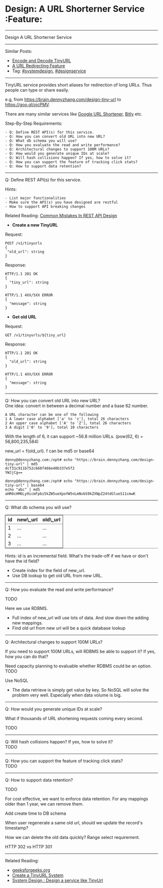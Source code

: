 # Design: A URL Shorterner Service     :Feature:


---

Design A URL Shorterner Service  

---

Similar Posts:  
-   [Encode and Decode TinyURL](https://brain.dennyzhang.com/encode-and-decode-tinyurl)
-   [A URL Redirecting Feature](https://brain.dennyzhang.com/design-url-redirect)
-   Tag: [#systemdesign](https://brain.dennyzhang.com/tag/systemdesign), [#designservice](https://brain.dennyzhang.com/tag/designservice)

---

TinyURL service provides short aliases for redirection of long URLs. Thus people can type or share easily.  

e.g, from <https://brain.dennyzhang.com/design-tiny-url> to [<https://goo.gl/ojcPMV>](https://goo.gl/ojcPMV).  

There are many similar services like [Google URL Shortener](https://goo.gl/), [Bitly](https://bitly.com/) etc.  

Step-By-Step Requirements:  

    - Q: Define REST API(s) for this service.
    - Q: How you can convert old URL into new URL?
    - Q: What db schema you will use?
    - Q: How you evaluate the read and write performance?
    - Q: Architectural changes to support 100M URLs?
    - Q: How would you generate unique IDs at scale?
    - Q: Will hash collisions happen? If yes, how to solve it?
    - Q: How you can support the feature of tracking click stats?
    - Q: How to support data retention?

---

Q: Define REST API(s) for this service.  

Hints:  

    - List major functionalities
    - Make sure the API(s) you have designed are restful
    - How to support API breaking changes

Related Reading: [Common Mistakes In REST API Design](https://brain.dennyzhang.com/design-rest-api)  

-   **Create a new TinyURL**

Request:  

    POST /v1/tinyurls
    {
     "old_url": string
    }

Response:  

    HTTP/1.1 201 OK
    {
      "tiny_url": string
    }

    HTTP/1.1 4XX/5XX ERROR
    {
      "message": string
    }

-   **Get old URL**

Request:  

    GET /v1/tinyurls/${tiny_url}

Response:  

    HTTP/1.1 201 OK
    {
      "old_url": string
    }

    HTTP/1.1 4XX/5XX ERROR
    {
      "message": string
    }

---

Q: How you can convert old URL into new URL?  
One idea: convert in between a decimal number and a base 62 number.  

    A URL character can be one of the following
    1 A lower case alphabet ['a' to 'z'], total 26 characters
    2 An upper case alphabet ['A' to 'Z'], total 26 characters
    3 A digit ['0' to '9'], total 10 characters

With the length of 6, it can support ~56.8 million URLs. (pow(62, 6) = 56,800,235,584)  

new\_url = f(old\_url). f can be md5 or base64  

    denny@dennyzhang.com:/opt# echo "https://brain.dennyzhang.com/design-tiny-url" | md5
    dcf31c911b752c668f466e40b337e5f2
    YWJjCg==
    
    denny@dennyzhang.com:/opt# echo "https://brain.dennyzhang.com/design-tiny-url" | base64
    echo "abc" | md5
    aHR0cHM6Ly9icmFpbi5kZW5ueXpoYW5nLmNvbS9kZXNpZ24tdGlueS11cmwK

---

Q: What db schema you will use?  

<table border="2" cellspacing="0" cellpadding="6" rules="groups" frame="hsides">


<colgroup>
<col  class="right" />

<col  class="left" />

<col  class="left" />
</colgroup>
<thead>
<tr>
<th scope="col" class="right">id</th>
<th scope="col" class="left">new\_url</th>
<th scope="col" class="left">old\_url</th>
</tr>
</thead>

<tbody>
<tr>
<td class="right">1</td>
<td class="left"><https://brain.dennyzhang.com/>&#x2026;</td>
<td class="left"><https://mytinyurl.com/ojcPMV>&#x2026;</td>
</tr>


<tr>
<td class="right">2</td>
<td class="left"><https://www.dennyzhang.com/>&#x2026;</td>
<td class="left"><https://mytinyurl.com/>&#x2026;</td>
</tr>


<tr>
<td class="right">3</td>
<td class="left"><https://dennyzhang.com/>&#x2026;</td>
<td class="left"><https://mytinyurl.com/>&#x2026;</td>
</tr>
</tbody>
</table>

Hints: id is an incremental field. What's the trade-off if we have or don't have the id field?  

-   Create index for the field of new\_url.
-   Use DB lookup to get old URL from new URL.

---

Q: How you evaluate the read and write performance?  

TODO  

Here we use RDBMS.  

-   Full index of new\_url will use lots of data. And slow down the adding new mappings.
-   Find old url from new url will be a quick database lookup

---

Q: Architectural changes to support 100M URLs?  

If you need to support 100M URLs, will RDBMS be able to support it? If yes, how you can do that?  

Need capacity planning to evaluable whether RDBMS could be an option.  
TODO  

Use NoSQL  
-   The data retrieve is simply get value by key. So NoSQL will solve the problem very well. Especially when data volume is big.

---

Q: How would you generate unique IDs at scale?  

What if thousands of URL shortening requests coming every second.  

TODO  

---

Q: Will hash collisions happen? If yes, how to solve it?  
TODO  

---

Q: How you can support the feature of tracking click stats?  
TODO  

---

Q: How to support data retention?  

TODO  

For cost effective, we want to enforce data retention. For any mappings older than 1 year, we can remove them.  

Add create time to DB schema  

When user regenerate a same old url, should we update the record's timestamp?  

How we can delete the old data quickly? Range select requirement.  

HTTP 302 vs HTTP 301  

---

Related Reading:  
-   [geeksforgeeks.org](https://www.geeksforgeeks.org/how-to-design-a-tiny-url-or-url-shortener/)
-   [Create a TinyURL System](http://blog.gainlo.co/index.php/2016/03/08/system-design-interview-question-create-tinyurl-system/)
-   [System Design : Design a service like TinyUrl](https://www.youtube.com/watch?v=fMZMm_0ZhK4)